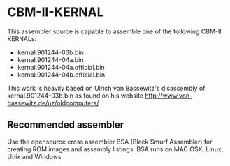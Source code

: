 CBM-II-KERNAL
=============

This assembler source is capable to assemble one of the
following CBM-II KERNALs:

- kernal.901244-03b.bin
- kernal.901244-04a.bin
- kernal.901244-04a.official.bin
- kernal.901244-04b.official.bin

This work is heavily based on Ulrich von Bassewitz's disassembly
of kernal.901244-03b.bin as found on his website
http://www.von-bassewitz.de/uz/oldcomputers/


Recommended assembler
---------------------
Use the opensource cross assembler BSA (Black Smurf Assembler)
for creating ROM images and assembly listings.
BSA runs on MAC OSX, Linux, Unix and Windows
